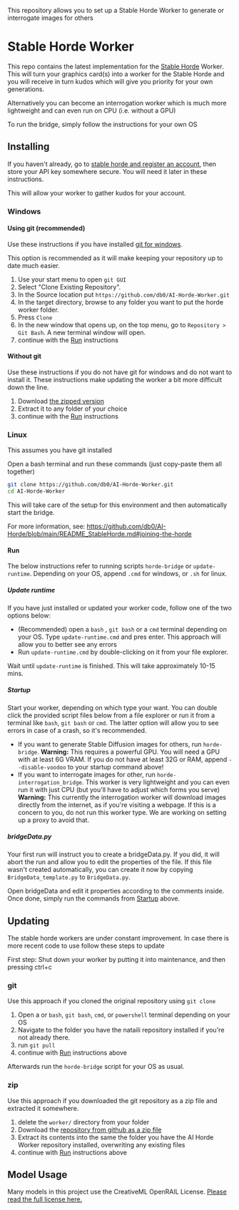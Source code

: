 This repository allows you to set up a Stable Horde Worker to generate or interrogate images for others

# Stable Horde Worker

This repo contains the latest implementation for the [Stable Horde](https://stablehorde.net) Worker. This will turn your graphics card(s) into a worker for the Stable Horde and you will receive in turn kudos which will give you priority for your own generations.

Alternatively you can become an interrogation worker which is much more lightweight and can even run on CPU (i.e. without a GPU)

To run the bridge, simply follow the instructions for your own OS

## Installing

If you haven't already, go to [stable horde and register an account](https://stablehorde.net/register), then store your API key somewhere secure. You will need it later in these instructions. 

This will allow your worker to gather kudos for your account.

### Windows

#### Using git (recommended)

Use these instructions if you have installed [git for windows](https://gitforwindows.org/).

This option is recommended as it will make keeping your repository up to date much easier.

1. Use your start menu to open `git GUI`
1. Select "Clone Existing Repository". 
1. In the Source location put `https://github.com/db0/AI-Horde-Worker.git`
1. In the target directory, browse to any folder you want to put the horde worker folder.
1. Press `Clone`
1. In the new window that opens up, on the top menu, go to `Repository > Git Bash`. A new terminal window will open.
1. continue with the [Run](#run) instructions

#### Without git

Use these instructions if you do not have git for windows and do not want to install it. These instructions make updating the worker a bit more difficult down the line.

1. Download [the zipped version](https://github.com/db0/AI-Horde-Worker/archive/refs/heads/main.zip)
1. Extract it to any folder of your choice
1. continue with the [Run](#run) instructions

### Linux

This assumes you have git installed

Open a bash terminal and run these commands (just copy-paste them all together)

```bash
git clone https://github.com/db0/AI-Horde-Worker.git
cd AI-Horde-Worker
```

This will take care of the setup for this environment and then automatically start the bridge.

For more information, see: https://github.com/db0/AI-Horde/blob/main/README_StableHorde.md#joining-the-horde


#### Run

The below instructions refer to running scripts `horde-bridge` or `update-runtime`. Depending on your OS, append `.cmd` for windows, or `.sh` for linux.

##### Update runtime

If you have just installed or updated your worker code, follow one of the two options below:

* (Recommended) open a `bash` , `git bash` or a `cmd` terminal depending on your OS. Type `update-runtime.cmd` and pres enter. This approach will allow you to better see any errors
* Run `update-runtime.cmd` by double-clicking on it from your file explorer.

Wait until `update-runtime` is finished. This will take approximately 10-15 mins.

##### Startup

Start your worker, depending on which type your want. You can double click the provided script files below from a file explorer or run it from a terminal like `bash`, `git bash` or `cmd`. The latter option will allow you to see errors in case of a crash, so it's recommended.

* If you want to generate Stable Diffusion images for others, run `horde-bridge`.
    **Warning:** This requires a powerful GPU. You will need a GPU with at least 6G VRAM. If you do not have at least 32G or RAM, append `--disable-voodoo` to your startup command above!
* If you want to interrogate images for other, run `horde-interrogation_bridge`. This worker is very lightweight and you can even run it with just CPU (but you'll have to adjust which forms you serve)
    **Warning:** This currently the interrogation worker will download images directly from the internet, as if you're visiting a webpage. If this is a concern to you, do not run this worker type. We are working on setting up a proxy to avoid that.

##### bridgeData.py

Your first run will instruct you to create a bridgeData.py. If you did, it will abort the run and allow you to edit the properties of the file. If this file wasn't created automatically, you can create it now by copying `BridgeData_template.py` to `BridgeData.py`.

Open bridgeData and edit it properties according to the comments inside. Once done, simply run the commands from [Startup](#startup) above.

## Updating

The stable horde workers are under constant improvement. In case there is more recent code to use follow these steps to update

First step: Shut down your worker by putting it into maintenance, and then pressing ctrl+c

### git

Use this approach if you cloned the original repository using `git clone`

1. Open a or `bash`, `git bash`, `cmd`, or `powershell` terminal depending on your OS
1. Navigate to the folder you have the nataili repository installed if you're not already there.
1. run `git pull`
1. continue with [Run](#run) instructions above

Afterwards run the `horde-bridge` script for your OS as usual.

### zip

Use this approach if you downloaded the git repository as a zip file and extracted it somewhere.


1. delete the `worker/` directory from your folder
1. Download the [repository from github as a zip file](https://github.com/db0/AI-Horde-Worker/archive/refs/heads/main.zip)
1. Extract its contents into the same the folder you have the AI Horde Worker repository installed, overwriting any existing files
1. continue with [Run](#run) instructions above

## Model Usage
Many models in this project use the CreativeML OpenRAIL License.  [Please read the full license here.](https://huggingface.co/spaces/CompVis/stable-diffusion-license)